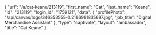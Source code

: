 {
    "url": "\/a\/cat-keane\/213119",
    "first_name": "Cat",
    "last_name": "Keane",
    "id": "213119",
    "login_id": "1759121",
    "data": {
        "profilePhoto": "\/api\/canvas\/logo\/346353555-0.2166961835697.jpg",
        "job_title": "Digital Merchandise Assistant"
    },
    "type": "captivate",
    "layout": "ambassador",
    "title": "Cat Keane"
}